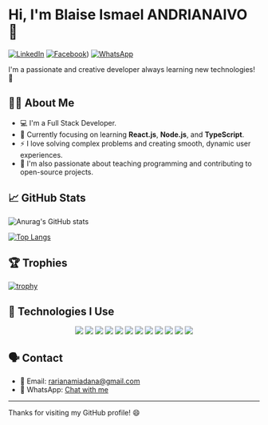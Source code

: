 # Hi, I'm Blaise Ismael ANDRIANAIVO 👋

[![LinkedIn](https://img.shields.io/badge/LinkedIn-%230077B5.svg?&style=flat&logo=linkedin&logoColor=white)](https://www.linkedin.com/in/rariana-aina-andriamiadana-1536401b7/)
[![Facebook](https://img.shields.io/badge/Facebook-%230077B5.svg?&style=flat&logo=facebook&logoColor=white)](https://web.facebook.com/rarianaana.andriamiadana))
[![WhatsApp](https://img.shields.io/badge/WhatsApp-%25E91E63.svg?&style=flat&logo=whatsapp&logoColor=white)](https://wa.me/+261340626129)

I'm a passionate and creative developer always learning new technologies! 🚀

## 👨‍💻 About Me 
- 💻 I'm a Full Stack Developer.
- 🌱 Currently focusing on learning **React.js**, **Node.js**, and **TypeScript**.
- ⚡ I love solving complex problems and creating smooth, dynamic user experiences.
- 🏫 I'm also passionate about teaching programming and contributing to open-source projects.

## 📈 GitHub Stats

<!-- GitHub stats with dynamic badge -->
![Anurag's GitHub stats](https://github-readme-stats.vercel.app/api?username=rarianaAina&show_icons=true&theme=radical)

<!-- Top Languages -->
[![Top Langs](https://github-readme-stats.vercel.app/api/top-langs/?username=rarianaAina&layout=compact&theme=radical)](https://github.com/anuraghazra/github-readme-stats)

## 🏆 Trophies

<!-- Profile trophies with GitHub Profile Trophy -->
[![trophy](https://github-profile-trophy.vercel.app/?username=rarianaAina&theme=radical)](https://github.com/ryo-ma/github-profile-trophy)

## 🔧 Technologies I Use

<div align="center">
    <img src="https://img.shields.io/badge/-React-61DAFB?style=flat&logo=react&logoColor=white" />
    <img src="https://img.shields.io/badge/-Node.js-339933?style=flat&logo=node.js&logoColor=white" />
    <img src="https://img.shields.io/badge/-JavaScript-F7DF1E?style=flat&logo=javascript&logoColor=black" />
    <img src="https://img.shields.io/badge/-TypeScript-3178C6?style=flat&logo=typescript&logoColor=white" />
    <img src="https://img.shields.io/badge/-HTML5-E34F26?style=flat&logo=html5&logoColor=white" />
    <img src="https://img.shields.io/badge/-CSS3-1572B6?style=flat&logo=css3&logoColor=white" />
    <img src="https://img.shields.io/badge/-MongoDB-47A248?style=flat&logo=mongodb&logoColor=white" />
    <img src="https://img.shields.io/badge/-PostgreSQL-336791?style=flat&logo=postgresql&logoColor=white" />
    <img src="https://img.shields.io/badge/-Python-3776AB?style=flat&logo=python&logoColor=white" />
    <img src="https://img.shields.io/badge/-Java-007396?style=flat&logo=java&logoColor=white" />
    <img src="https://img.shields.io/badge/-Git-F05032?style=flat&logo=git&logoColor=white" />
    <img src="https://img.shields.io/badge/-Docker-2496ED?style=flat&logo=docker&logoColor=white" />
</div>

## 🗣️ Contact

- 📧 Email: [rarianamiadana@gmail.com](mailto:rarianamiadana@gmail.com)
- 💬 WhatsApp: [Chat with me](https://wa.me/+261340626129)

---

Thanks for visiting my GitHub profile! 😄
